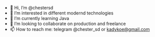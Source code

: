 - 👋 Hi, I’m @chestersd
- 👀 I’m interested in different modernd technologies
- 🌱 I’m currently learning Java
- 💞️ I’m looking to collaborate on production and freelance
- 📫 How to reach me: telegram @chester_sd or kadykoe@gmail.com

<!---
chestersd/chestersd is a ✨ special ✨ repository because its `README.md` (this file) appears on your GitHub profile.
You can click the Preview link to take a look at your changes.
--->
